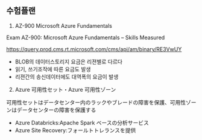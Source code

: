 ## 수험플랜

1. AZ-900 Microsoft Azure Fundamentals

Exam AZ-900: Microsoft Azure Fundamentals – Skills
Measured

https://query.prod.cms.rt.microsoft.com/cms/api/am/binary/RE3VwUY

- BLOB의 데이터스토리지 요금은 리젼별로 다르다
- 읽기, 쓰기조작에 따른 요금도 발생
- 리젼간의 송신데이터에도 대역폭의 요금이 발생

2. Azure 可用性セット・Azure 可用性ゾーン

可用性セットはデータセンター内のラックやブレードの障害を保護、可用性ゾーンはデータセンターの障害を保護する

- Azure Databricks:Apache Spark ベースの分析サービス
- Azure Site Recovery:フォールトトレランスを提供

